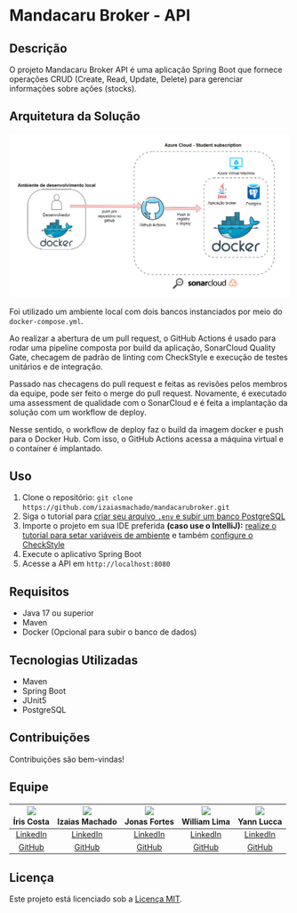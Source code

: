 # Mandacaru Broker - API

## Descrição

O projeto Mandacaru Broker API é uma aplicação Spring Boot que fornece operações CRUD (Create, Read, Update, Delete) para gerenciar informações sobre ações (stocks).

## Arquitetura da Solução

![Arquitetura da solução](./docs/img/architecture.png)

Foi utilizado um ambiente local com dois bancos instanciados por meio do `docker-compose.yml`.

Ao realizar a abertura de um pull request, o GitHub Actions é usado para rodar uma pipeline composta por build da aplicação, SonarCloud Quality Gate, checagem de padrão de linting com CheckStyle e execução de testes unitários e de integração.

Passado nas checagens do pull request e feitas as revisões pelos membros da equipe, pode ser feito o merge do pull request. Novamente, é executado uma assessment de qualidade com o SonarCloud e é feita a implantação da solução com um workflow de deploy.

Nesse sentido, o workflow de deploy faz o build da imagem docker e push para o Docker Hub. Com isso, o GitHub Actions acessa a máquina virtual e o container é implantado.

## Uso

1. Clone o repositório: `git clone https://github.com/izaiasmachado/mandacarubroker.git`
2. Siga o tutorial para [criar seu arquivo `.env` e subir um banco PostgreSQL](./docs/tutorials/setup-postgresql-docker-compose.md)
3. Importe o projeto em sua IDE preferida **(caso use o IntelliJ):** [realize o tutorial para setar variáveis de ambiente](./docs/tutorials/setup-dotenv-variables-intellij.md) e também [configure o CheckStyle](./docs/tutorials/setup-checkstyle-plugin-intellij.md)
4. Execute o aplicativo Spring Boot
5. Acesse a API em `http://localhost:8080`

## Requisitos

- Java 17 ou superior
- Maven
- Docker (Opcional para subir o banco de dados)

## Tecnologias Utilizadas

- Maven
- Spring Boot
- JUnit5
- PostgreSQL

## Contribuições

Contribuições são bem-vindas!

## Equipe

| <img src="https://avatars.githubusercontent.com/u/69826078?v=3&s=115"><br><strong>Íris Costa</strong> | <img src="https://avatars0.githubusercontent.com/u/47287096?v=3&s=115"><br><strong>Izaias Machado</strong> | <img src="https://avatars0.githubusercontent.com/u/43821439?v=3&s=115"><br><strong>Jonas Fortes</strong> | <img src="https://avatars0.githubusercontent.com/u/70725719?v=3&s=115"><br><strong>William Lima</strong> | <img src="https://avatars0.githubusercontent.com/u/112739407?v=3&s=115"><br><strong>Yann Lucca</strong> |
| :---------------------------------------------------------------------------------------------------: | :--------------------------------------------------------------------------------------------------------: | :------------------------------------------------------------------------------------------------------: | :------------------------------------------------------------------------------------------------------: | :-----------------------------------------------------------------------------------------------------: |
|                          [LinkedIn](https://www.linkedin.com/in/costairis/)                           |                           [LinkedIn](https://www.linkedin.com/in/izaiasmachado/)                           |                     [LinkedIn](https://www.linkedin.com/in/jonas-fortes-2138731a3/)                      |                       [LinkedIn](https://www.linkedin.com/in/william-bruno-sales/)                       |                            [LinkedIn](https://linkedin.com/in/yann-miranda)                             |
|                                [GitHub](https://github.com/iriscoxta)                                 |                                 [GitHub](https://github.com/izaiasmachado)                                 |                                [GitHub](https://github.com/JonasFortes12)                                |                                [GitHub](https://github.com/williambrunos)                                |                                  [GitHub](https://github.com/yannluk4)                                  |

## Licença

Este projeto está licenciado sob a [Licença MIT](LICENSE).
